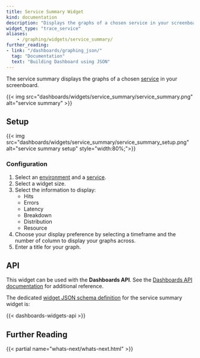 ```yaml
---
title: Service Summary Widget
kind: documentation
description: "Displays the graphs of a chosen service in your screenboard."
widget_type: "trace_service"
aliases:
    - /graphing/widgets/service_summary/
further_reading:
- link: "/dashboards/graphing_json/"
  tag: "Documentation"
  text: "Building Dashboard using JSON"
---
```


The service summary displays the graphs of a chosen [service][1] in your screenboard.

{{< img src="dashboards/widgets/service_summary/service_summary.png" alt="service summary" >}}

## Setup

{{< img src="dashboards/widgets/service_summary/service_summary_setup.png" alt="service summary setup" style="width:80%;">}}

### Configuration

1. Select an [environment][2] and a [service][1].
2. Select a widget size.
3. Select the information to display:
    * Hits
    * Errors
    * Latency
    * Breakdown
    * Distribution
    * Resource
4. Choose your display preference by selecting a timeframe and the number of column to display your graphs across.
5. Enter a title for your graph.

## API

This widget can be used with the **Dashboards API**. See the [Dashboards API documentation][3] for additional reference.

The dedicated [widget JSON schema definition][4] for the service summary widget is:

{{< dashboards-widgets-api >}}

## Further Reading

{{< partial name="whats-next/whats-next.html" >}}

[1]: /tracing/visualization/service/
[2]: /tracing/send_traces/
[3]: /api/v1/dashboards/
[4]: /dashboards/graphing_json/widget_json/
